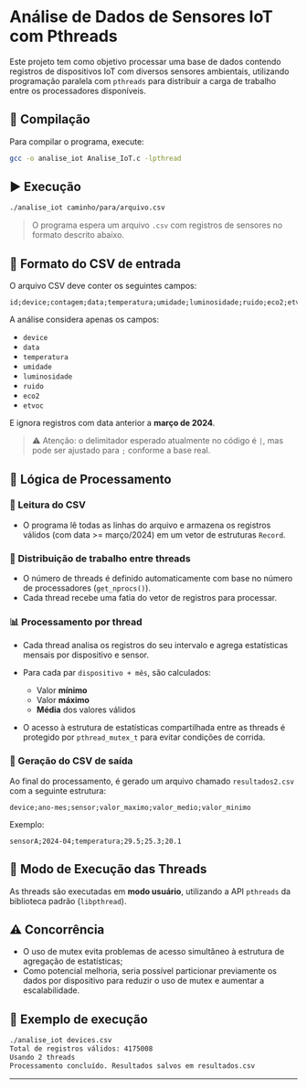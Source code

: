 # Análise de Dados de Sensores IoT com Pthreads

Este projeto tem como objetivo processar uma base de dados contendo registros de dispositivos IoT com diversos sensores ambientais, utilizando programação paralela com `pthreads` para distribuir a carga de trabalho entre os processadores disponíveis.

## 🔧 Compilação

Para compilar o programa, execute:

```bash
gcc -o analise_iot Analise_IoT.c -lpthread
```

## ▶️ Execução

```bash
./analise_iot caminho/para/arquivo.csv
```

> O programa espera um arquivo `.csv` com registros de sensores no formato descrito abaixo.

## 📄 Formato do CSV de entrada

O arquivo CSV deve conter os seguintes campos:

```
id;device;contagem;data;temperatura;umidade;luminosidade;ruido;eco2;etvoc;latitude;longitude
```

A análise considera apenas os campos:

- `device`
- `data`
- `temperatura`
- `umidade`
- `luminosidade`
- `ruido`
- `eco2`
- `etvoc`

E ignora registros com data anterior a **março de 2024**.

> ⚠️ Atenção: o delimitador esperado atualmente no código é `|`, mas pode ser ajustado para `;` conforme a base real.

## 🧠 Lógica de Processamento

### 🔄 Leitura do CSV

- O programa lê todas as linhas do arquivo e armazena os registros válidos (com data >= março/2024) em um vetor de estruturas `Record`.

### 🔀 Distribuição de trabalho entre threads

- O número de threads é definido automaticamente com base no número de processadores (`get_nprocs()`).
- Cada thread recebe uma fatia do vetor de registros para processar.

### 📊 Processamento por thread

- Cada thread analisa os registros do seu intervalo e agrega estatísticas mensais por dispositivo e sensor.
- Para cada par `dispositivo + mês`, são calculados:
  - Valor **mínimo**
  - Valor **máximo**
  - **Média** dos valores válidos

- O acesso à estrutura de estatísticas compartilhada entre as threads é protegido por `pthread_mutex_t` para evitar condições de corrida.

### 📁 Geração do CSV de saída

Ao final do processamento, é gerado um arquivo chamado `resultados2.csv` com a seguinte estrutura:

```
device;ano-mes;sensor;valor_maximo;valor_medio;valor_minimo
```

Exemplo:

```
sensorA;2024-04;temperatura;29.5;25.3;20.1
```

## 🧵 Modo de Execução das Threads

As threads são executadas em **modo usuário**, utilizando a API `pthreads` da biblioteca padrão (`libpthread`).

## ⚠️ Concorrência

- O uso de mutex evita problemas de acesso simultâneo à estrutura de agregação de estatísticas;
- Como potencial melhoria, seria possível particionar previamente os dados por dispositivo para reduzir o uso de mutex e aumentar a escalabilidade.

## 🧪 Exemplo de execução

```bash
./analise_iot devices.csv
Total de registros válidos: 4175008
Usando 2 threads
Processamento concluído. Resultados salvos em resultados.csv
```

---
